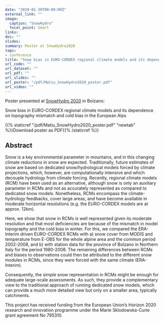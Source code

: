```yaml
---
date: "2020-01-30T00:00:00Z"
external_link: ""
image:
  caption: "SnowHydro"
  focal_point: Smart
links:
doi: ""
slides:
summary: Poster at SnowHydro2020
tags:
- conference
title: "Snow bias in EURO-CORDEX regional climate models and its dependence on topography mismatch and cold bias in the European Alps"
url_code: ""
url_dataset: ""
url_pdf: ""
url_slides: ""
url_poster: "/pdf/Matiu_SnowHydro2020_poster.pdf"
url_video: ""
---
```


Poster presented at [SnowHydro 2020](https://snowhydro.eurac.edu/) in Bolzano:


Snow bias in EURO-CORDEX regional climate models and its dependence on topography mismatch and cold bias in the European Alps


{{% staticref "/pdf/Matiu_SnowHydro2020_poster.pdf" "newtab" %}}Download poster as PDF{{% /staticref %}}


## Abstract

Snow is a key environmental parameter in mountains, and in this changing climate reductions in snow are expected. Traditionally, future estimates of snow are based on dedicated snow/hydrological models forced by climate projections, which, however, are computationally intensive and which decouple hydrology from climate forcing. Recently, regional climate models (RCM) have been used as an alternative, although snow is only an auxiliary parameter in RCMs and not as accurately represented as compared to dedicated snow models. Nonetheless, RCMs encompass the climate-hydrology feedbacks, cover large areas, and have become available in moderate horizontal resolutions (e.g. the EURO-CORDEX models are at approx. 12km). 

Here, we show that snow in RCMs is well represented given its moderate resolution and that most deficiencies are because of the mismatch in model topography and the cold bias in winter. For this, we compared the ERA-Interim driven EURO-CORDEX RCMs with a) snow cover from MODIS and temperature from E-OBS for the whole alpine area and the common period 2002-2008, and b) with station data for the province of Bolzano in Northern Italy for the period 1980-2008. The remaining differences between RCMs and biases to observations could then be attributed to the different snow modules in RCMs, since they were forced with the same climate (ERA-Interim). 

Consequently, the simple snow representation in RCMs might be enough for adequate large-scale assessments. As such, they provide a complementary view to the traditional approach of running dedicated snow models, which can provide a much more detailed view but only on a smaller area, typically catchments.

This project has received funding from the European Union’s Horizon 2020 research and innovation programme under the Marie Sklodowska-Curie grant agreement No 795310. 

